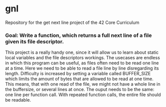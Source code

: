 # gnl
Repository for the get next line project of the 42 Core Curriculum

### Goal: Write a function, which returns a full next line of a file given its file descriptor.

This project is a really handy one, since it will allow us to learn about static local variables and the file descriptors workings. The usecases are endless in which this program can be useful, as files often
need to be read one line at a time. Here we need to be able to read a file line by line disregarding its length. Difficulty is increased by setting a variable called BUFFER_SIZE which limits the amount of bytes that 
are allowed to be read at one time. This means, that with one read of the file, we might not have a whole line in the buffersize, or several lines at once. The ouput needs to be the same: one line per function call.
With repeated function calls, the entire file should be readable.
